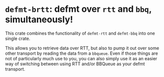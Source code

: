 # `defmt-brtt`: defmt over `rtt` and `bbq`, simultaneously!

This crate combines the functionality of `defmt-rtt` and `defmt-bbq` into one single crate.

This allows you to retrieve data over RTT, but also to pump it out over some other transport by reading the data from a `bbqueue`. Even if those
things are not of particularly much use to you, you can also simply use it as an easier way of switching between using RTT and/or BBQueue as your defmt
transport.